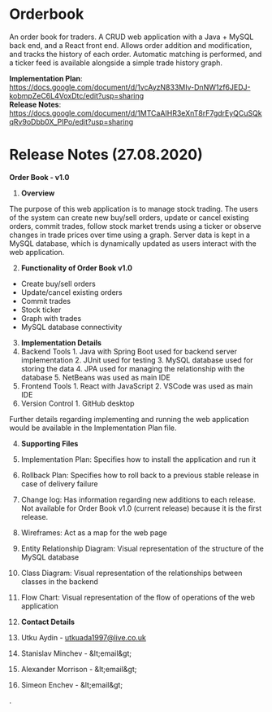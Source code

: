 # Orderbook
 An order book for traders. A CRUD web application with a Java + MySQL back end, and a React front end. Allows order addition and modification, and tracks the history of each order. Automatic matching is performed, and a ticker feed is available alongside a simple trade history graph.  
 
**Implementation Plan**: https://docs.google.com/document/d/1vcAyzN833MIv-DnNW1zf6JEDJ-kobmpZeC6L4VoxDtc/edit?usp=sharing  
**Release Notes**: https://docs.google.com/document/d/1MTCaAIHR3eXnT8rF7gdrEyQCuSQkqRv9oDbb0X_PIPo/edit?usp=sharing

# Release Notes (27.08.2020)

**Order Book - v1.0**

1. **Overview**

The purpose of this web application is to manage stock trading. The users of the system can create new buy/sell orders, update or cancel existing orders, commit trades, follow stock market trends using a ticker or observe changes in trade prices over time using a graph. Server data is kept in a MySQL database, which is dynamically updated as users interact with the web application.

2. **Functionality of Order Book v1.0**

- Create buy/sell orders
- Update/cancel existing orders
- Commit trades
- Stock ticker
- Graph with trades
- MySQL database connectivity

3. **Implementation Details**
  1. Backend Tools
    1. Java with Spring Boot used for backend server implementation
    2. JUnit used for testing
    3. MySQL database used for storing the data
    4. JPA used for managing the relationship with the database
    5. NetBeans was used as main IDE
  2. Frontend Tools
    1. React with JavaScript
    2. VSCode was used as main IDE
  3. Version Control
    1. GitHub desktop

Further details regarding implementing and running the web application would be available in the Implementation Plan file.

4. **Supporting Files**
  1. Implementation Plan: Specifies how to install the application and run it
  2. Rollback Plan: Specifies how to roll back to a previous stable release in case of delivery failure
  3. Change log: Has information regarding new additions to each release. Not available for Order Book v1.0 (current release) because it is the first release.
  4. Wireframes: Act as a map for the web page
  5. Entity Relationship Diagram: Visual representation of the structure of the MySQL database
  6. Class Diagram: Visual representation of the relationships between classes in the backend
  7. Flow Chart: Visual representation of the flow of operations of the web application

5. **Contact Details**
  1. Utku Aydin - utkuada1997@live.co.uk
  2. Stanislav Minchev - \&lt;email\&gt;
  3. Alexander Morrison - \&lt;email\&gt;
  4. Simeon Enchev - \&lt;email\&gt;

.
